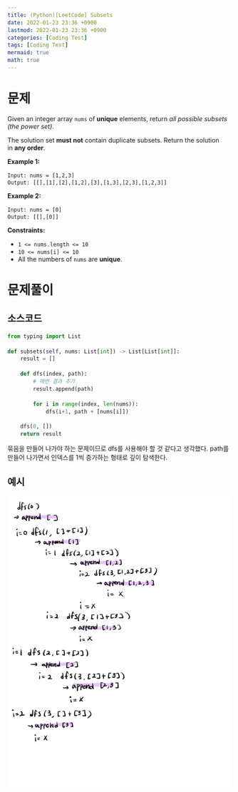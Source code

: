 ```yaml
---
title: (Python)[LeetCode] Subsets
date: 2022-01-23 23:36 +0900
lastmod: 2022-01-23 23:36 +0900
categories: [Coding Test]
tags: [Coding Test]
mermaid: true
math: true
---
```


# 문제

Given an integer array `nums` of **unique** elements, return *all possible subsets (the power set)*.

The solution set **must not** contain duplicate subsets. Return the solution in **any order**.

**Example 1:**

```
Input: nums = [1,2,3]
Output: [[],[1],[2],[1,2],[3],[1,3],[2,3],[1,2,3]]

```

**Example 2:**

```
Input: nums = [0]
Output: [[],[0]]

```

**Constraints:**

- `1 <= nums.length <= 10`
- `10 <= nums[i] <= 10`
- All the numbers of `nums` are **unique**.

# 문제풀이

## 소스코드

```python
from typing import List

def subsets(self, nums: List[int]) -> List[List[int]]:
    result = []

    def dfs(index, path):
        # 매번 결과 추가
        result.append(path)

        for i in range(index, len(nums)):
            dfs(i+1, path + [nums[i]])

    dfs(0, [])
    return result
```

묶음을 만들어 나가야 하는 문제이므로 dfs를 사용해야 할 것 같다고 생각했다. path를 만들어 나가면서 인덱스를 1씩 증가하는 형태로 깊이 탐색한다. 

## 예시

![Untitled](/assets/img/2022-01-23-dfs0/Untitled.jpeg)